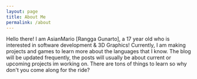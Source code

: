 ```yaml
---
layout: page
title: About Me
permalink: /about
---
```


Hello there! I am AsianMario [Rangga Gunarto], a 17 year old who is interested in software development & 3D Graphics! Currently, I am making projects and games to learn more about the languages that I know. The blog will be updated frequently, the posts will usually be about current or upcoming projects im working on. There are tons of things to learn so why don't you come along for the ride?
